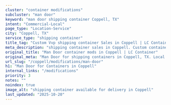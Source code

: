 ```yaml
---
cluster: "container modifications"
subcluster: "man door"
keyword: "man door shipping container Coppell, TX"
intent: "Commercial-Local"
page_type: "Location-Service"
city: "Coppell, TX"
service_type: "shipping container"
title_tag: "Custom Vvp shipping container Sales in Coppell | LC Container"
meta_description: "shipping container sales in Coppell. Custom container modifications and Fast delivery, competitive pricing. Serving modifications area. Quote ID: PY9. Call (214) 524-4168 for your free quote today."
original_title: "Man Door container mods in Coppell | LC Container"
original_meta: "Man Door for shipping containers in Coppell, TX. Local fabrication & pro install. LC Container — Since 2003. Get a quote."
url_slug: "/coppell/modifications/man-door"
h1: "Man Door for Containers in Coppell"
internal_links: "/modifications"
priority: 3
notes: ""
noindex: true
image_alt: "shipping container available for delivery in Coppell"
last_updated: "2025-10-20"
---
```


<!-- TODO: Add unique city/inventory copy, images, and internal links here. -->
